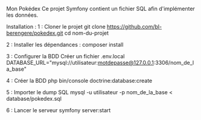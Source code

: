 Mon Pokédex
Ce projet Symfony contient un fichier SQL afin d'implémenter les données.

Installation : 
1 : Cloner le projet
git clone https://github.com/bl-berengere/pokedex.git
cd nom-du-projet

2 : Installer les dépendances : 
composer install

3 : Configurer la BDD
Créer un fichier .env.local
DATABASE_URL="mysql://utilisateur:motdepasse@127.0.0.1:3306/nom_de_la_base"

4 : Créer la BDD
php bin/console doctrine:database:create

5 : Importer le dump SQL
mysql -u utilisateur -p nom_de_la_base < database/pokedex.sql

6 : Lancer le serveur
symfony server:start
